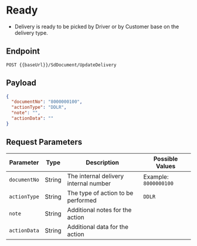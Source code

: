 # Ready
- Delivery is ready to be picked by Driver or by Customer base on the delivery type.

## Endpoint

```link
POST {{baseUrl}}/SdDocument/UpdateDelivery
```

## Payload

```json
{
  "documentNo": "8000000100",
  "actionType": "DDLR",
  "note": "",
  "actionData": ""
}
```

## Request Parameters

| Parameter   | Type   | Description                        | Possible Values          |
|-------------|--------|------------------------------------|--------------------------|
| `documentNo`| String | The internal delivery internal number                | Example: `8000000100`    |
| `actionType`| String | The type of action to be performed | `DDLR`      |
| `note`      | String | Additional notes for the action    |   |
| `actionData`| String | Additional data for the action     |                          |